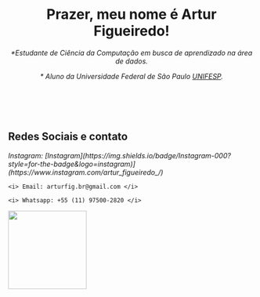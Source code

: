 <header>
<h1> <strong>Prazer, meu nome é Artur Figueiredo!</strong> </h1>

<p>

<i>*Estudante de Ciência da Computação em busca de aprendizado na área de dados.</i>

<i>* Aluno da Universidade Federal de São Paulo [UNIFESP](https://www.unifesp.br/).</i>
</header>

<div style="display: inline_block"><br>
  
<h2 align = "left"> Redes Sociais e contato </h2>
<p>
	<i> Instagram: [Instagram](https://img.shields.io/badge/Instagram-000?style=for-the-badge&logo=instagram)](https://www.instagram.com/artur_figueiredo_/) </i> 

	<i> Email: arturfig.br@gmail.com </i>

	<i> Whatsapp: +55 (11) 97500-2820 </i>

  </p>
 </div>

<div>
  <a href="https://github.com/Ar7urF1gueired0">
  <img height="160em" src="https://github-readme-stats.vercel.app/api?username=Ar7urF1gueired0&show_icons=true&theme=radical&include_all_commits=true&count_private=true"/>
</div>


